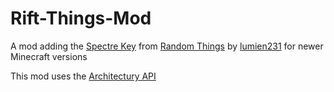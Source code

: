 # Rift-Things-Mod

A mod adding the [Spectre Key](https://lumien.net/rtwiki/items/spectre-key/) from [Random Things](https://www.curseforge.com/minecraft/mc-mods/random-things) by [lumien231](https://github.com/lumien231) for newer Minecraft versions

This mod uses the [Architectury API](https://www.curseforge.com/minecraft/mc-mods/architectury-api)
